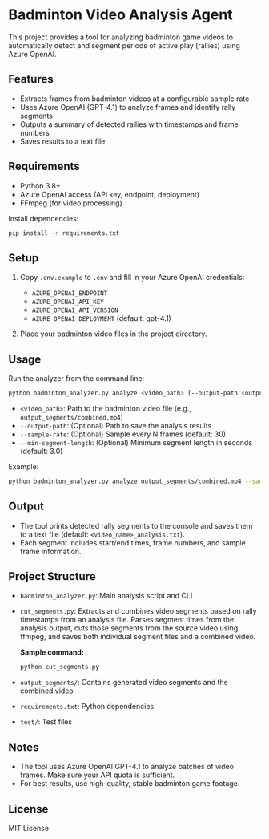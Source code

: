 # Badminton Video Analysis Agent

This project provides a tool for analyzing badminton game videos to automatically detect and segment periods of active play (rallies) using Azure OpenAI.

## Features
- Extracts frames from badminton videos at a configurable sample rate
- Uses Azure OpenAI (GPT-4.1) to analyze frames and identify rally segments
- Outputs a summary of detected rallies with timestamps and frame numbers
- Saves results to a text file

## Requirements
- Python 3.8+
- Azure OpenAI access (API key, endpoint, deployment)
- FFmpeg (for video processing)

Install dependencies:
```bash
pip install -r requirements.txt
```

## Setup
1. Copy `.env.example` to `.env` and fill in your Azure OpenAI credentials:
   - `AZURE_OPENAI_ENDPOINT`
   - `AZURE_OPENAI_API_KEY`
   - `AZURE_OPENAI_API_VERSION`
   - `AZURE_OPENAI_DEPLOYMENT` (default: gpt-4.1)

2. Place your badminton video files in the project directory.

## Usage
Run the analyzer from the command line:

```bash
python badminton_analyzer.py analyze <video_path> [--output-path <output_file>] [--sample-rate <N>] [--min-segment-length <seconds>]
```

- `<video_path>`: Path to the badminton video file (e.g., `output_segments/combined.mp4`)
- `--output-path`: (Optional) Path to save the analysis results
- `--sample-rate`: (Optional) Sample every N frames (default: 30)
- `--min-segment-length`: (Optional) Minimum segment length in seconds (default: 3.0)

Example:
```bash
python badminton_analyzer.py analyze output_segments/combined.mp4 --sample-rate 30 --min-segment-length 3.0
```

## Output
- The tool prints detected rally segments to the console and saves them to a text file (default: `<video_name>_analysis.txt`).
- Each segment includes start/end times, frame numbers, and sample frame information.

## Project Structure
- `badminton_analyzer.py`: Main analysis script and CLI
- `cut_segments.py`: Extracts and combines video segments based on rally timestamps from an analysis file. Parses segment times from the analysis output, cuts those segments from the source video using ffmpeg, and saves both individual segment files and a combined video.
  
  **Sample command:**
  ```bash
  python cut_segments.py
  ```
- `output_segments/`: Contains generated video segments and the combined video
- `requirements.txt`: Python dependencies
- `test/`: Test files

## Notes
- The tool uses Azure OpenAI GPT-4.1 to analyze batches of video frames. Make sure your API quota is sufficient.
- For best results, use high-quality, stable badminton game footage.

## License
MIT License
